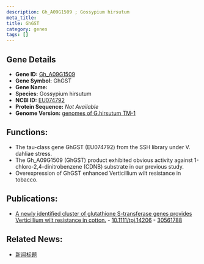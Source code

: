 ```yaml
---
description: Gh_A09G1509 ; Gossypium hirsutum
meta_title:
title: GhGST
category: genes
tags: []
---
```


## Gene Details
- **Gene ID:**	[Gh_A09G1509](https://www.maizegdb.org/gene_center/gene/Gh_A09G1509)
- **Gene Symbol:** GhGST
- **Gene Name:** 
- **Species:** Gossypium hirsutum
- **NCBI ID:** [ EU074792 ]()
- **Protein Sequence:** *Not Available*
- **Genome Version:** [genomes of G.hirsutum TM-1]()

## Functions:
   - The tau-class gene GhGST (EU074792) from the SSH library under V. dahliae stress.
   - The Gh_A09G1509 (GhGST) product exhibited obvious activity against 1-chloro-2,4-dinitrobenzene (CDNB) substrate in our previous study.
   - Overexpression of GhGST enhanced Verticillium wilt resistance in tobacco.

## Publications:
   - [A newly identified cluster of glutathione S-transferase genes provides Verticillium wilt resistance in cotton.]( https://onlinelibrary.wiley.com/doi/10.1111/tpj.14206 ) - [10.1111/tpj.14206]( https://onlinelibrary.wiley.com/doi/10.1111/tpj.14206 ) - [30561788](https://pubmed.ncbi.nlm.nih.gov/30561788/)

## Related News:
   - [新闻标题](https://mp.weixin.qq.com/s?__biz=MzIyOTY2NDYyNQ==&mid=2247490917&idx=1&sn=7f1a6c4c999903054b49a5fb651f00fc&chksm=e8be6f7bdfc9e66dc7f22001d0e049eb34391ac51da46f1c985d669bf483df2c32108150ad33&scene=27#wechat_redirect)
